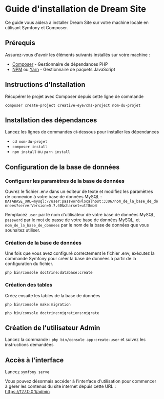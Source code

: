 # Guide d'installation de Dream Site

Ce guide vous aidera à installer Dream Site sur votre machine locale en utilisant Symfony et Composer.

## Prérequis
Assurez-vous d'avoir les éléments suivants installés sur votre machine :

- [Composer](https://getcomposer.org/) - Gestionnaire de dépendances PHP
- [NPM](https://www.npmjs.com/) ou [Yarn](https://yarnpkg.com/) - Gestionnaire de paquets JavaScript

## Instructions d'Installation

Récupérer le projet avec Composer depuis cette ligne de commande 

`composer create-project creative-eye/cms-project nom-du-projet`

## Installation des dépendances

Lancez les lignes de commandes ci-dessous pour installer les dépendances
- `cd nom-du-projet`
- `composer install`
- `npm install` ou `yarn install`

## Configuration de la base de données

### Configurer les paramètres de la base de données

Ouvrez le fichier .env dans un éditeur de texte et modifiez les paramètres de connexion à votre base de données MySQL : `DATABASE_URL=mysql://user:password@localhost:3306/nom_de_la_base_de_donnees?serverVersion=5.7.40&charset=utf8mb4`

Remplacez `user` par le nom d'utilisateur de votre base de données MySQL, `password` par le mot de passe de votre base de données MySQL, et `nom_de_la_base_de_donnees` par le nom de la base de données que vous souhaitez utiliser.

### Création de la base de données
Une fois que vous avez configuré correctement le fichier .env, exécutez la commande Symfony pour créer la base de données à partir de la configuration du fichier.

`php bin/console doctrine:database:create`

### Création des tables
Créez ensuite les tables de la base de données

`php bin/console make:migration`

`php bin/console doctrine:migrations:migrate`

## Création de l'utilisateur Admin
Lancez la commande : `php bin/console app:create-user` et suivez les instructions demandées

## Accès à l'interface
Lancez `symfony serve`

Vous pouvez désormais accéder à l'interface d'utilisation pour commencer à gérer les contenus du site internet depuis cette URL : https://127.0.0.1/admin
